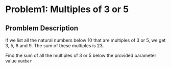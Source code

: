 # Problem1:  Multiples of 3 or 5

## Promblem Description

If we list all the natural numbers below 10 that are multiples of 3 or 5, we get 3, 5, 6 and 9. The sum of these multiples is 23.

Find the sum of all the multiples of 3 or 5 below the provided parameter value `number`

```
```
